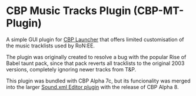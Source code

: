 # CBP Music Tracks Plugin (CBP-MT-Plugin)
A simple GUI plugin for [CBP Launcher](https://github.com/MHLoppy/CBP-Launcher) that offers limited customisation of the music tracklists used by RoN:EE.

The plugin was originally created to resolve a bug with the popular Rise of Babel taunt pack, since that pack reverts all tracklists to the original 2003 versions, completely ignoring newer tracks from T&P.

This plugin was bundled with CBP Alpha 7c, but its funcionality was merged into the larger [Sound.xml Editor plugin](https://github.com/MHLoppy/CBP-SE-Plugin) with the release of CBP Alpha 8.
